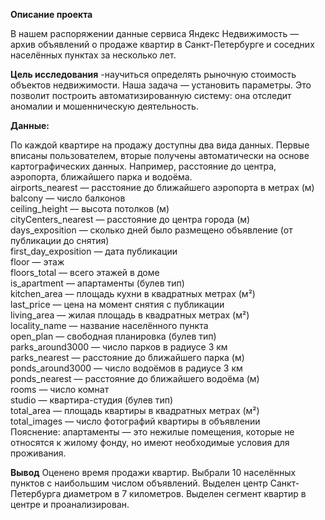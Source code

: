 **Описание проекта**

В нашем распоряжении данные сервиса Яндекc Недвижимость — архив объявлений о продаже квартир в Санкт-Петербурге и соседних населённых пунктах за несколько лет.

**Цель исследования** -научиться определять рыночную стоимость объектов недвижимости. Наша задача — установить параметры. Это позволит построить автоматизированную систему: она отследит аномалии и мошенническую деятельность. 

**Данные:**

По каждой квартире на продажу доступны два вида данных. Первые вписаны пользователем, вторые получены автоматически на основе картографических данных. Например, расстояние до центра, аэропорта, ближайшего парка и водоёма. 
<br>airports_nearest — расстояние до ближайшего аэропорта в метрах (м)
<br>balcony — число балконов
<br>ceiling_height — высота потолков (м)
<br>cityCenters_nearest — расстояние до центра города (м)
<br>days_exposition — сколько дней было размещено объявление (от публикации до снятия)
<br>first_day_exposition — дата публикации
<br>floor — этаж
<br>floors_total — всего этажей в доме
<br>is_apartment — апартаменты (булев тип)
<br>kitchen_area — площадь кухни в квадратных метрах (м²)
<br>last_price — цена на момент снятия с публикации
<br>living_area — жилая площадь в квадратных метрах (м²)
<br>locality_name — название населённого пункта
<br>open_plan — свободная планировка (булев тип)
<br>parks_around3000 — число парков в радиусе 3 км
<br>parks_nearest — расстояние до ближайшего парка (м)
<br>ponds_around3000 — число водоёмов в радиусе 3 км
<br>ponds_nearest — расстояние до ближайшего водоёма (м)
<br>rooms — число комнат
<br>studio — квартира-студия (булев тип)
<br>total_area — площадь квартиры в квадратных метрах (м²)
<br>total_images — число фотографий квартиры в объявлении
<br>Пояснение: апартаменты — это нежилые помещения, которые не относятся к жилому фонду, но имеют необходимые условия для проживания.

**Вывод**
Оценено время продажи квартир. Выбрали 10 населённых пунктов с наибольшим числом объявлений. Выделен центр Санкт-Петербурга диаметром в 7 километров. Выделен сегмент квартир в центре и проанализирован.
